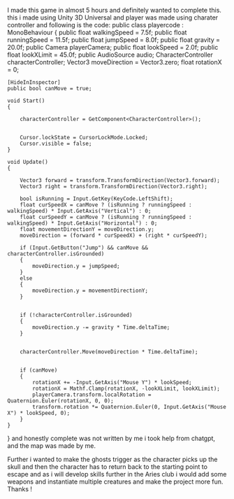 I made this game in almost 5 hours and definitely wanted to complete this. this i made using Unity 3D Universal and player was made using charater controller and following is the code:
public class playercode : MonoBehaviour
{
    public float walkingSpeed = 7.5f;
    public float runningSpeed = 11.5f;
    public float jumpSpeed = 8.0f;
    public float gravity = 20.0f;
    public Camera playerCamera;
    public float lookSpeed = 2.0f;
    public float lookXLimit = 45.0f;
    public AudioSource audio;
    CharacterController characterController;
    Vector3 moveDirection = Vector3.zero;
    float rotationX = 0;

    [HideInInspector]
    public bool canMove = true;

    void Start()
    {

        characterController = GetComponent<CharacterController>();

        
        Cursor.lockState = CursorLockMode.Locked;
        Cursor.visible = false;
    }

    void Update()
    {
        
        Vector3 forward = transform.TransformDirection(Vector3.forward);
        Vector3 right = transform.TransformDirection(Vector3.right);
        
        bool isRunning = Input.GetKey(KeyCode.LeftShift);
        float curSpeedX = canMove ? (isRunning ? runningSpeed : walkingSpeed) * Input.GetAxis("Vertical") : 0;
        float curSpeedY = canMove ? (isRunning ? runningSpeed : walkingSpeed) * Input.GetAxis("Horizontal") : 0;
        float movementDirectionY = moveDirection.y;
        moveDirection = (forward * curSpeedX) + (right * curSpeedY);

        if (Input.GetButton("Jump") && canMove && characterController.isGrounded)
        {
            moveDirection.y = jumpSpeed;
        }
        else
        {
            moveDirection.y = movementDirectionY;
        }

      
        if (!characterController.isGrounded)
        {
            moveDirection.y -= gravity * Time.deltaTime;
        }

       
        characterController.Move(moveDirection * Time.deltaTime);

        
        if (canMove)
        {
            rotationX += -Input.GetAxis("Mouse Y") * lookSpeed;
            rotationX = Mathf.Clamp(rotationX, -lookXLimit, lookXLimit);
            playerCamera.transform.localRotation = Quaternion.Euler(rotationX, 0, 0);
            transform.rotation *= Quaternion.Euler(0, Input.GetAxis("Mouse X") * lookSpeed, 0);
        }
    }
}
and honestly complete was not written by me i took help from chatgpt, 
and the map was made by me.

Further i wanted to make the ghosts trigger as the character picks up the skull and then the character has to return back to the starting point to escape and as i will develop skills further in the Aries club i would add some weapons and instantiate multiple creatures and make the project more fun.
Thanks !
